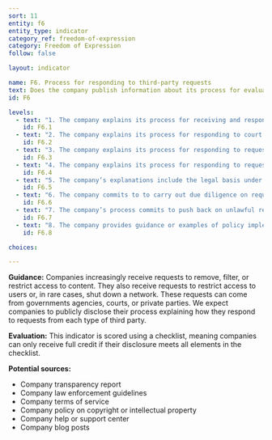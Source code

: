 ```yaml
---
sort: 11
entity: f6
entity_type: indicator
category_ref: freedom-of-expression
category: Freedom of Expression
follow: false

layout: indicator

name: F6. Process for responding to third-party requests
text: Does the company publish information about its process for evaluating and responding to requests from governments and other third parties to restrict content or service?
id: F6

levels:
  - text: "1. The company explains its process for receiving and responding to non-judicial government requests."
    id: F6.1
  - text: "2. The company explains its process for responding to court orders."
    id: F6.2
  - text: "3. The company explains its process for responding to requests made by private parties."
    id: F6.3
  - text: "4. The company explains its process for responding to requests from foreign jurisdictions."
    id: F6.4
  - text: "5. The company’s explanations include the legal basis under which it may comply."
    id: F6.5
  - text: "6. The company commits to to carry out due diligence on requests before deciding how to respond."
    id: F6.6
  - text: "7. The company’s process commits to push back on unlawful requests."
    id: F6.7
  - text: "8. The company provides guidance or examples of policy implementation."
    id: F6.8

choices:

---
```


**Guidance:** Companies increasingly receive requests to remove, filter, or restrict access to content. They also receive requests to restrict access to users or, in rare cases, shut down a network. These requests can come from governments agencies, courts, or private parties. We expect companies to publicly disclose their process explaining how they respond to requests from each type of third party.

**Evaluation:** This indicator is scored using a checklist, meaning companies can only receive full credit if their disclosure meets all elements in the checklist.

**Potential sources:**

 - Company transparency report
 - Company law enforcement guidelines
 - Company terms of service
 - Company policy on copyright or intellectual property
 - Company help or support center
 - Company blog posts
